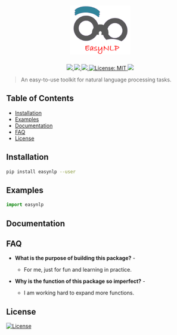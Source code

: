 <h1 align="center"><img src="./documents/files/logo.png" height="130" /></h1>

<p align="center">
  <a href="https://github.com/nrgeup">
    <img src="https://img.shields.io/badge/Author-Nrgeup-blue.svg" />
  </a>
  <a href="https://pypi.org/project/easynlp/">
    <img src="https://img.shields.io/pypi/v/easynlp.svg" />
  </a>
  <a href="https://pypi.org/project/easynlp/">
    <img src="https://img.shields.io/pypi/pyversions/easynlp.svg" />
  </a>
  <a href="https://github.com/nrgeup/EasyNLP/blob/master/LICENSE">
    <img alt="License: MIT" src="https://img.shields.io/badge/license-MIT-yellow.svg" target="_blank" />
  </a>
  <img src="http://img.shields.io/travis/badges/badgerbadgerbadger.svg" />
</p>

> An easy-to-use toolkit for natural language processing tasks.

## Table of Contents

- [Installation](#installation)
- [Examples](#examples)
- [Documentation](#Documentation)
- [FAQ](#faq)
- [License](#license)

## Installation
```bash
pip install easynlp --user
```

## Examples

```python
import easynlp

```



## Documentation


## FAQ
- **What is the purpose of building this package?** -
    - For me, just for fun and learning in practice.
    
- **Why is the function of this package so imperfect?** -
    - I am working hard to expand more functions.

## License

[![License](http://img.shields.io/:license-mit-blue.svg)](http://badges.mit-license.org)



